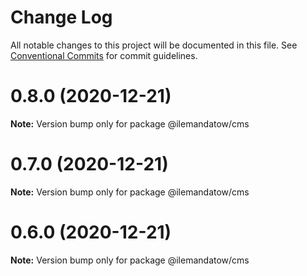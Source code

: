 # Change Log

All notable changes to this project will be documented in this file.
See [Conventional Commits](https://conventionalcommits.org) for commit guidelines.

# 0.8.0 (2020-12-21)

**Note:** Version bump only for package @ilemandatow/cms





# 0.7.0 (2020-12-21)

**Note:** Version bump only for package @ilemandatow/cms





# 0.6.0 (2020-12-21)

**Note:** Version bump only for package @ilemandatow/cms
